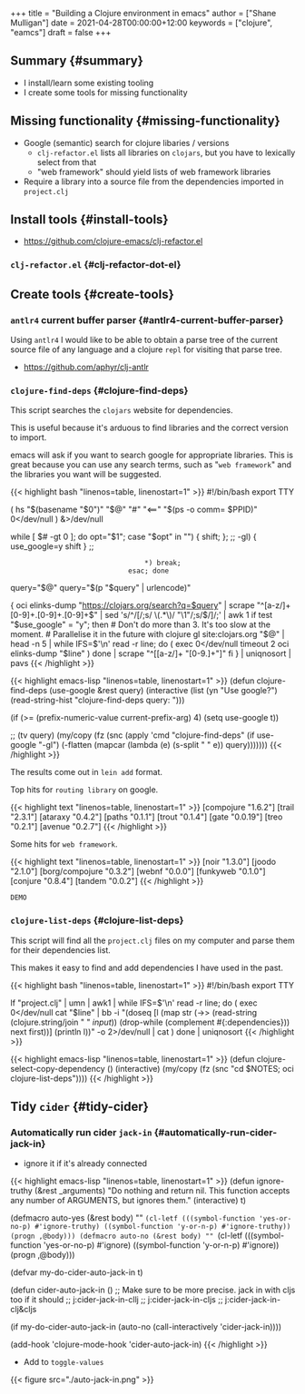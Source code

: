 +++
title = "Building a Clojure environment in emacs"
author = ["Shane Mulligan"]
date = 2021-04-28T00:00:00+12:00
keywords = ["clojure", "eamcs"]
draft = false
+++

## Summary {#summary}

-   I install/learn some existing tooling
-   I create some tools for missing functionality


## Missing functionality {#missing-functionality}

-   Google (semantic) search for clojure libaries / versions
    -   `clj-refactor.el` lists all libraries on `clojars`, but you have to lexically select from that
    -   "web framework" should yield lists of web framework libraries
-   Require a library into a source file from the dependencies imported in `project.clj`


## Install tools {#install-tools}

-   <https://github.com/clojure-emacs/clj-refactor.el>


### `clj-refactor.el` {#clj-refactor-dot-el}

<!-- Play on asciinema.com -->
<!-- <a title="asciinema recording" href="https://asciinema.org/a/mMVFa96FeZkLVEUeANRqtgYpF" target="_blank"><img alt="asciinema recording" src="https://asciinema.org/a/mMVFa96FeZkLVEUeANRqtgYpF.svg" /></a> -->
<!-- Play on the blog -->
<script src="https://asciinema.org/a/mMVFa96FeZkLVEUeANRqtgYpF.js" id="asciicast-mMVFa96FeZkLVEUeANRqtgYpF" async></script>


## Create tools {#create-tools}


### `antlr4` current buffer parser {#antlr4-current-buffer-parser}

Using `antlr4` I would like to be able to
obtain a parse tree of the current source file
of any language and a clojure `repl` for
visiting that parse tree.

-   <https://github.com/aphyr/clj-antlr>


### `clojure-find-deps` {#clojure-find-deps}

This script searches the `clojars` website for dependencies.

This is useful because it's arduous to find
libraries and the correct version to import.

emacs will ask if you want to search google
for appropriate libraries. This is great
because you can use any search terms, such as
"`web framework`" and the libraries you want
will be suggested.

{{< highlight bash "linenos=table, linenostart=1" >}}
#!/bin/bash
export TTY

( hs "$(basename "$0")" "$@" "#" "<==" "$(ps -o comm= $PPID)" 0</dev/null ) &>/dev/null

while [ $# -gt 0 ]; do opt="$1"; case "$opt" in
                                     "") { shift; }; ;;
                                     -gl) {
                                         use_google=y
                                         shift
                                     }
                                          ;;

                                     *) break;
                                 esac; done

query="$@"
query="$(p "$query" | urlencode)"

{
    oci elinks-dump "https://clojars.org/search?q=$query" | scrape "^[a-z/]+ [0-9]+\.[0-9]+\.[0-9]+$" | sed 's/^/[/;s/ \(.*\)/ "\1"/;s/$/]/;' | awk 1
    if test "$use_google" = "y"; then
        # Don't do more than 3. It's too slow at the moment.
        # Parallelise it in the future with clojure
        gl site:clojars.org "$@" | head -n 5 | while IFS=$'\n' read -r line; do
            (
                exec 0</dev/null
                timeout 2 oci elinks-dump "$line"
            )
        done | scrape "^\[[a-z/]+ \"[0-9.]+\"\]"
    fi
} | uniqnosort | pavs
{{< /highlight >}}

{{< highlight emacs-lisp "linenos=table, linenostart=1" >}}
(defun clojure-find-deps (use-google &rest query)
  (interactive (list (yn "Use google?")
                     (read-string-hist "clojure-find-deps query: ")))

  (if (>= (prefix-numeric-value current-prefix-arg) 4)
      (setq use-google t))

  ;; (tv query)
  (my/copy (fz (snc (apply 'cmd "clojure-find-deps"
                           (if use-google
                               "-gl")
                           (-flatten (mapcar (lambda (e) (s-split " " e)) query)))))))
{{< /highlight >}}

The results come out in `lein add` format.

Top hits for `routing library` on google.

{{< highlight text "linenos=table, linenostart=1" >}}
[compojure "1.6.2"]
[trail "2.3.1"]
[ataraxy "0.4.2"]
[paths "0.1.1"]
[trout "0.1.4"]
[gate "0.0.19"]
[treo "0.2.1"]
[avenue "0.2.7"]
{{< /highlight >}}

Some hits for `web framework`.

{{< highlight text "linenos=table, linenostart=1" >}}
[noir "1.3.0"]
[joodo "2.1.0"]
[borg/compojure "0.3.2"]
[webnf "0.0.0"]
[funkyweb "0.1.0"]
[conjure "0.8.4"]
[tandem "0.0.2"]
{{< /highlight >}}

`DEMO`

<!-- Play on asciinema.com -->
<!-- <a title="asciinema recording" href="https://asciinema.org/a/powkGa61fG4zttGEX723FqSeu" target="_blank"><img alt="asciinema recording" src="https://asciinema.org/a/powkGa61fG4zttGEX723FqSeu.svg" /></a> -->
<!-- Play on the blog -->
<script src="https://asciinema.org/a/powkGa61fG4zttGEX723FqSeu.js" id="asciicast-powkGa61fG4zttGEX723FqSeu" async></script>


### `clojure-list-deps` {#clojure-list-deps}

This script will find all the `project.clj`
files on my computer and parse them for their
dependencies list.

This makes it easy to find and add
dependencies I have used in the past.

{{< highlight bash "linenos=table, linenostart=1" >}}
#!/bin/bash
export TTY

lf "project.clj" | umn | awk1 | while IFS=$'\n' read -r line; do
    (
    exec 0</dev/null
    cat "$line" | bb -i "(doseq [l (map str (->> (read-string (clojure.string/join \" \" *input*)) (drop-while (complement #{:dependencies})) next first))] (println l))" -o 2>/dev/null | cat
    )
done | uniqnosort
{{< /highlight >}}

{{< highlight emacs-lisp "linenos=table, linenostart=1" >}}
(defun clojure-select-copy-dependency ()
  (interactive)
  (my/copy (fz (snc "cd $NOTES; oci clojure-list-deps"))))
{{< /highlight >}}

<!-- Play on asciinema.com -->
<!-- <a title="asciinema recording" href="https://asciinema.org/a/4gNTXRw9ifeGZ3WmSQWAdfyki" target="_blank"><img alt="asciinema recording" src="https://asciinema.org/a/4gNTXRw9ifeGZ3WmSQWAdfyki.svg" /></a> -->
<!-- Play on the blog -->
<script src="https://asciinema.org/a/4gNTXRw9ifeGZ3WmSQWAdfyki.js" id="asciicast-4gNTXRw9ifeGZ3WmSQWAdfyki" async></script>


## Tidy `cider` {#tidy-cider}


### Automatically run cider `jack-in` {#automatically-run-cider-jack-in}

-   ignore it if it's already connected

<!--listend-->

{{< highlight emacs-lisp "linenos=table, linenostart=1" >}}
(defun ignore-truthy (&rest _arguments)
  "Do nothing and return nil.
This function accepts any number of ARGUMENTS, but ignores them."
  (interactive)
  t)

(defmacro auto-yes (&rest body)
  ""
  `(cl-letf (((symbol-function 'yes-or-no-p) #'ignore-truthy)
             ((symbol-function 'y-or-n-p) #'ignore-truthy))
     (progn ,@body)))
(defmacro auto-no (&rest body)
  ""
  `(cl-letf (((symbol-function 'yes-or-no-p) #'ignore)
             ((symbol-function 'y-or-n-p) #'ignore))
     (progn ,@body)))

(defvar my-do-cider-auto-jack-in t)

(defun cider-auto-jack-in ()
  ;; Make sure to be more precise. jack in with cljs too if it should
  ;; j:cider-jack-in-cllj
  ;; j:cider-jack-in-cljs
  ;; j:cider-jack-in-clj&cljs

  (if my-do-cider-auto-jack-in
      (auto-no (call-interactively 'cider-jack-in))))

(add-hook 'clojure-mode-hook 'cider-auto-jack-in)
{{< /highlight >}}

-   Add to `toggle-values`

{{< figure src="./auto-jack-in.png" >}}